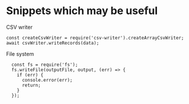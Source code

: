 
# Snippets which may be useful

CSV writer
```
const createCsvWriter = require('csv-writer').createArrayCsvWriter;
await csvWriter.writeRecords(data);
```

File system
```
  const fs = require('fs');
  fs.writeFile(outputFile, output, (err) => {
    if (err) {
      console.error(err);
      return;
    }
  });
```
